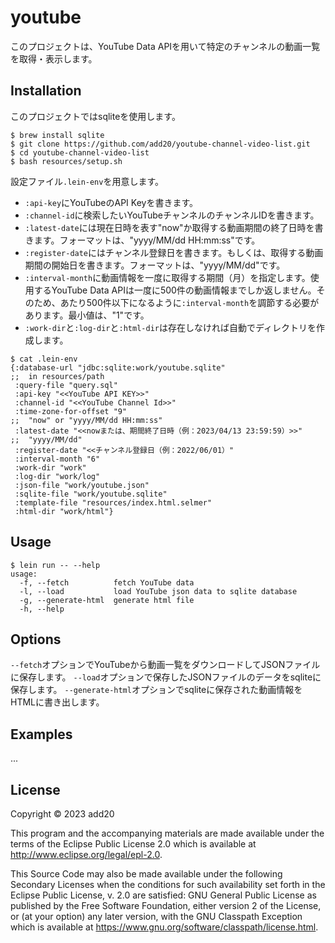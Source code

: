 # youtube

このプロジェクトは、YouTube Data APIを用いて特定のチャンネルの動画一覧を取得・表示します。

## Installation

このプロジェクトではsqliteを使用します。

```
$ brew install sqlite
$ git clone https://github.com/add20/youtube-channel-video-list.git
$ cd youtube-channel-video-list
$ bash resources/setup.sh
```

設定ファイル`.lein-env`を用意します。

- `:api-key`にYouTubeのAPI Keyを書きます。
- `:channel-id`に検索したいYouTubeチャンネルのチャンネルIDを書きます。
- `:latest-date`には現在日時を表す"now"か取得する動画期間の終了日時を書きます。フォーマットは、"yyyy/MM/dd HH:mm:ss"です。
- `:register-date`にはチャンネル登録日を書きます。もしくは、取得する動画期間の開始日を書きます。フォーマットは、"yyyy/MM/dd"です。
- `:interval-month`に動画情報を一度に取得する期間（月）を指定します。使用するYouTube Data APIは一度に500件の動画情報までしか返しません。そのため、あたり500件以下になるように`:interval-month`を調節する必要があります。最小値は、"1"です。
- `:work-dir`と`:log-dir`と`:html-dir`は存在しなければ自動でディレクトリを作成します。

```
$ cat .lein-env
{:database-url "jdbc:sqlite:work/youtube.sqlite"
;;  in resources/path
 :query-file "query.sql"
 :api-key "<<YouTube API KEY>>"
 :channel-id "<<YouTube Channel Id>>"
 :time-zone-for-offset "9"
;;  "now" or "yyyy/MM/dd HH:mm:ss"
 :latest-date "<<nowまたは、期間終了日時（例：2023/04/13 23:59:59）>>"
;;  "yyyy/MM/dd"
 :register-date "<<チャンネル登録日（例：2022/06/01）"
 :interval-month "6"
 :work-dir "work"
 :log-dir "work/log"
 :json-file "work/youtube.json"
 :sqlite-file "work/youtube.sqlite"
 :template-file "resources/index.html.selmer"
 :html-dir "work/html"}
```

## Usage

```
$ lein run -- --help
usage:
  -f, --fetch          fetch YouTube data
  -l, --load           load YouTube json data to sqlite database
  -g, --generate-html  generate html file
  -h, --help
```

## Options

`--fetch`オプションでYouTubeから動画一覧をダウンロードしてJSONファイルに保存します。
`--load`オプションで保存したJSONファイルのデータをsqliteに保存します。
`--generate-html`オプションでsqliteに保存された動画情報をHTMLに書き出します。

## Examples

...

## License

Copyright © 2023 add20

This program and the accompanying materials are made available under the
terms of the Eclipse Public License 2.0 which is available at
http://www.eclipse.org/legal/epl-2.0.

This Source Code may also be made available under the following Secondary
Licenses when the conditions for such availability set forth in the Eclipse
Public License, v. 2.0 are satisfied: GNU General Public License as published by
the Free Software Foundation, either version 2 of the License, or (at your
option) any later version, with the GNU Classpath Exception which is available
at https://www.gnu.org/software/classpath/license.html.

